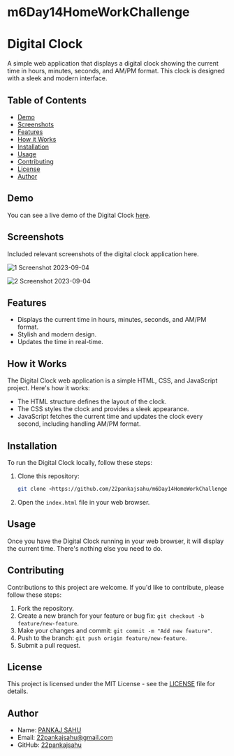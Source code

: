 # m6Day14HomeWorkChallenge

# Digital Clock

A simple web application that displays a digital clock showing the current time in hours, minutes, seconds, and AM/PM format. This clock is designed with a sleek and modern interface.

## Table of Contents

- [Demo](#demo)
- [Screenshots](#screenshots)
- [Features](#features)
- [How it Works](#how-it-works)
- [Installation](#installation)
- [Usage](#usage)
- [Contributing](#contributing)
- [License](#license)
- [Author](#author)

## Demo

You can see a live demo of the Digital Clock [here](https://22pankajsahu.github.io/m6Day14HomeWorkChallenge/).

## Screenshots

Included relevant screenshots of the digital clock application here.

![1 Screenshot 2023-09-04 ](https://github.com/22pankajsahu/m6Day14HomeWorkChallenge/assets/135128502/dfd44471-e526-4527-bd8a-f89a189467fc)

![2 Screenshot 2023-09-04 ](https://github.com/22pankajsahu/m6Day14HomeWorkChallenge/assets/135128502/44fbbeab-6f22-4a1f-a2f8-dd2e4bdd3ae7)

## Features

- Displays the current time in hours, minutes, seconds, and AM/PM format.
- Stylish and modern design.
- Updates the time in real-time.

## How it Works

The Digital Clock web application is a simple HTML, CSS, and JavaScript project. Here's how it works:

- The HTML structure defines the layout of the clock.
- The CSS styles the clock and provides a sleek appearance.
- JavaScript fetches the current time and updates the clock every second, including handling AM/PM format.

## Installation

To run the Digital Clock locally, follow these steps:

1. Clone this repository:

   ```bash
   git clone <https://github.com/22pankajsahu/m6Day14HomeWorkChallenge.git>
   ```

2. Open the `index.html` file in your web browser.

## Usage

Once you have the Digital Clock running in your web browser, it will display the current time. There's nothing else you need to do.

## Contributing

Contributions to this project are welcome. If you'd like to contribute, please follow these steps:

1. Fork the repository.
2. Create a new branch for your feature or bug fix: `git checkout -b feature/new-feature`.
3. Make your changes and commit: `git commit -m "Add new feature"`.
4. Push to the branch: `git push origin feature/new-feature`.
5. Submit a pull request.

## License

This project is licensed under the MIT License - see the [LICENSE](LICENSE) file for details.

## Author

- Name: [PANKAJ SAHU](https://linkedin.com/in/22pankajsahu)
- Email: [22pankajsahu@gmail.com](mailto:22pankajsahu@gmail.com)
- GitHub: [22pankajsahu](https://github.com/22pankajsahu)

